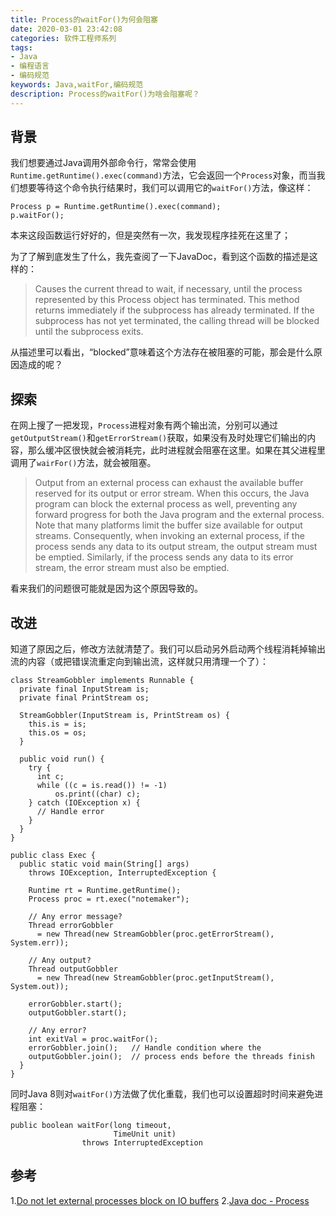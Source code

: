 ```yaml
---
title: Process的waitFor()为何会阻塞
date: 2020-03-01 23:42:08
categories: 软件工程师系列
tags:
- Java
- 编程语言
- 编码规范
keywords: Java,waitFor,编码规范
description: Process的waitFor()为啥会阻塞呢？
---
```


## 背景

我们想要通过Java调用外部命令行，常常会使用`Runtime.getRuntime().exec(command)`方法，它会返回一个`Process`对象，而当我们想要等待这个命令执行结果时，我们可以调用它的`waitFor()`方法，像这样：

```
Process p = Runtime.getRuntime().exec(command);
p.waitFor();
```

本来这段函数运行好好的，但是突然有一次，我发现程序挂死在这里了； 

为了了解到底发生了什么，我先查阅了一下JavaDoc，看到这个函数的描述是这样的：

> Causes the current thread to wait, if necessary, until the process represented by this Process object has terminated. This method returns immediately if the subprocess has already terminated. If the subprocess has not yet terminated, the calling thread will be blocked until the subprocess exits.

从描述里可以看出，“blocked”意味着这个方法存在被阻塞的可能，那会是什么原因造成的呢？

## 探索

在网上搜了一把发现，`Process`进程对象有两个输出流，分别可以通过`getOutputStream()`和`getErrorStream()`获取，如果没有及时处理它们输出的内容，那么缓冲区很快就会被消耗完，此时进程就会阻塞在这里。如果在其父进程里调用了`wairFor()`方法，就会被阻塞。

> Output from an external process can exhaust the available buffer reserved for its output or error stream. When this occurs, the Java program can block the external process as well, preventing any forward progress for both the Java program and the external process. Note that many platforms limit the buffer size available for output streams. Consequently, when invoking an external process, if the process sends any data to its output stream, the output stream must be emptied. Similarly, if the process sends any data to its error stream, the error stream must also be emptied.

看来我们的问题很可能就是因为这个原因导致的。

## 改进

知道了原因之后，修改方法就清楚了。我们可以启动另外启动两个线程消耗掉输出流的内容（或把错误流重定向到输出流，这样就只用清理一个了）： 

```
class StreamGobbler implements Runnable {
  private final InputStream is;
  private final PrintStream os;
  
  StreamGobbler(InputStream is, PrintStream os) {
    this.is = is;
    this.os = os;
  }
  
  public void run() {
    try {
      int c;
      while ((c = is.read()) != -1)
          os.print((char) c);
    } catch (IOException x) {
      // Handle error
    }
  }
}
  
public class Exec {
  public static void main(String[] args)
    throws IOException, InterruptedException {
  
    Runtime rt = Runtime.getRuntime();
    Process proc = rt.exec("notemaker");
  
    // Any error message?
    Thread errorGobbler
      = new Thread(new StreamGobbler(proc.getErrorStream(), System.err));
  
    // Any output?
    Thread outputGobbler
      = new Thread(new StreamGobbler(proc.getInputStream(), System.out));
  
    errorGobbler.start();
    outputGobbler.start();
  
    // Any error?
    int exitVal = proc.waitFor();
    errorGobbler.join();   // Handle condition where the
    outputGobbler.join();  // process ends before the threads finish
  }
}
```

同时Java 8则对`waitFor()`方法做了优化重载，我们也可以设置超时时间来避免进程阻塞：

```
public boolean waitFor(long timeout,
                       TimeUnit unit)
                throws InterruptedException
```

## 参考

1.[Do not let external processes block on IO buffers][1]
2.[Java doc - Process][2]

  [1]: https://wiki.sei.cmu.edu/confluence/display/java/FIO07-J.+Do+not+let+external+processes+block+on+IO+buffers
  [2]: https://docs.oracle.com/javase/8/docs/api/java/lang/Process.html#waitFor--